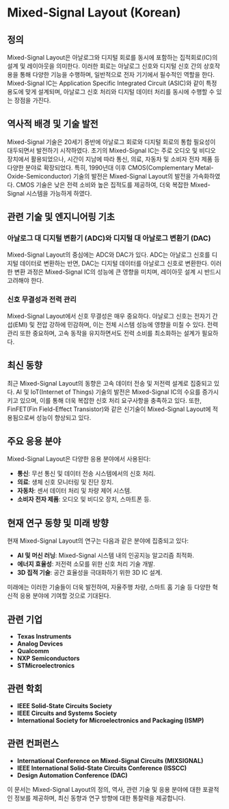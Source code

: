 # Mixed-Signal Layout (Korean)

## 정의

Mixed-Signal Layout은 아날로그와 디지털 회로를 동시에 포함하는 집적회로(IC)의 설계 및 레이아웃을 의미한다. 이러한 회로는 아날로그 신호와 디지털 신호 간의 상호작용을 통해 다양한 기능을 수행하며, 일반적으로 전자 기기에서 필수적인 역할을 한다. Mixed-Signal IC는 Application Specific Integrated Circuit (ASIC)와 같이 특정 용도에 맞게 설계되며, 아날로그 신호 처리와 디지털 데이터 처리를 동시에 수행할 수 있는 장점을 가진다.

## 역사적 배경 및 기술 발전

Mixed-Signal 기술은 20세기 중반에 아날로그 회로와 디지털 회로의 통합 필요성이 대두되면서 발전하기 시작하였다. 초기의 Mixed-Signal IC는 주로 오디오 및 비디오 장치에서 활용되었으나, 시간이 지남에 따라 통신, 의료, 자동차 및 소비자 전자 제품 등 다양한 분야로 확장되었다. 특히, 1990년대 이후 CMOS(Complementary Metal-Oxide-Semiconductor) 기술의 발전은 Mixed-Signal Layout의 발전을 가속화하였다. CMOS 기술은 낮은 전력 소비와 높은 집적도를 제공하여, 더욱 복잡한 Mixed-Signal 시스템을 가능하게 하였다.

## 관련 기술 및 엔지니어링 기초

### 아날로그 대 디지털 변환기 (ADC)와 디지털 대 아날로그 변환기 (DAC)

Mixed-Signal Layout의 중심에는 ADC와 DAC가 있다. ADC는 아날로그 신호를 디지털 데이터로 변환하는 반면, DAC는 디지털 데이터를 아날로그 신호로 변환한다. 이러한 변환 과정은 Mixed-Signal IC의 성능에 큰 영향을 미치며, 레이아웃 설계 시 반드시 고려해야 한다.

### 신호 무결성과 전력 관리

Mixed-Signal Layout에서 신호 무결성은 매우 중요하다. 아날로그 신호는 전자기 간섭(EMI) 및 전압 강하에 민감하며, 이는 전체 시스템 성능에 영향을 미칠 수 있다. 전력 관리 또한 중요하며, 고속 동작을 유지하면서도 전력 소비를 최소화하는 설계가 필요하다.

## 최신 동향

최근 Mixed-Signal Layout의 동향은 고속 데이터 전송 및 저전력 설계로 집중되고 있다. AI 및 IoT(Internet of Things) 기술의 발전은 Mixed-Signal IC의 수요를 증가시키고 있으며, 이를 통해 더욱 복잡한 신호 처리 요구사항을 충족하고 있다. 또한, FinFET(Fin Field-Effect Transistor)와 같은 신기술이 Mixed-Signal Layout에 적용됨으로써 성능이 향상되고 있다.

## 주요 응용 분야

Mixed-Signal Layout은 다양한 응용 분야에서 사용된다:

- **통신**: 무선 통신 및 데이터 전송 시스템에서의 신호 처리.
- **의료**: 생체 신호 모니터링 및 진단 장치.
- **자동차**: 센서 데이터 처리 및 차량 제어 시스템.
- **소비자 전자 제품**: 오디오 및 비디오 장치, 스마트폰 등.

## 현재 연구 동향 및 미래 방향

현재 Mixed-Signal Layout의 연구는 다음과 같은 분야에 집중되고 있다:

- **AI 및 머신 러닝**: Mixed-Signal 시스템 내의 인공지능 알고리즘 최적화.
- **에너지 효율성**: 저전력 소모를 위한 신호 처리 기술 개발.
- **3D 집적 기술**: 공간 효율성을 극대화하기 위한 3D IC 설계.

미래에는 이러한 기술들이 더욱 발전하여, 자율주행 차량, 스마트 홈 기술 등 다양한 혁신적 응용 분야에 기여할 것으로 기대된다.

## 관련 기업

- **Texas Instruments**
- **Analog Devices**
- **Qualcomm**
- **NXP Semiconductors**
- **STMicroelectronics**

## 관련 학회

- **IEEE Solid-State Circuits Society**
- **IEEE Circuits and Systems Society**
- **International Society for Microelectronics and Packaging (ISMP)**

## 관련 컨퍼런스

- **International Conference on Mixed-Signal Circuits (MIXSIGNAL)**
- **IEEE International Solid-State Circuits Conference (ISSCC)**
- **Design Automation Conference (DAC)**

이 문서는 Mixed-Signal Layout의 정의, 역사, 관련 기술 및 응용 분야에 대한 포괄적인 정보를 제공하며, 최신 동향과 연구 방향에 대한 통찰력을 제공합니다.